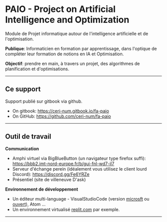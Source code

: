 # PAIO - Project on Artificial Intelligence and Optimization

Module de Projet informatique autour de l'intelligence artificielle et de l'optimisation.

**Publique**: Informaticien en formation par apprentissage, dans l'optique de compléter leur formation de notions en IA et Optimisation.

<!-- **Volume horaire**: *12* &times; *1h30* soit *18h* - octobre/novembre. -->

**Objectif**: prendre en main, à travers un projet, des algorithmes de planification et d'optimisations.

---

## Ce support

Support publié sur gitbook via github.

- On gitbook: https://ceri-num.gitbook.io/fa-paio
- On GitHub: https://github.com/ceri-num/fa-paio

---

## Outil de travail

**Communication**

- Amphi virtuel via BigBlueButton (un navigateur type firefox suffi): https://bbb2.imt-nord-europe.fr/b/gui-fnl-wd7-il7 
- Serveur d'échange perein (idéalement vous utilisez le client lourd Discord): https://discord.gg/Fe6YRZe
- Présentiel (site de villeneuve D'ask)

**Environnement de développement**

- Un éditeur multi-language - VisualStudioCode (version [microsft](https://code.visualstudio.com/) ou [ouvert](https://vscodium.com/)), Atom ...
- Un environnement virtualisé [replit.com](https://replit.com) par exemple.

---

